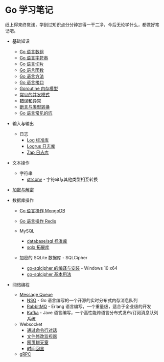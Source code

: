 # Go 学习笔记

纸上得来终觉浅，学到过知识点分分钟忘得一干二净，今后无论学什么，都做好笔记吧。

- 基础知识
    - [Go 语言数组](base/array.md)
    - [Go 语言字符串](base/string.md)
    - [Go 语言切片](base/slice.md)
    - [Go 语言函数](base/func.md)
    - [Go 语言方法](base/method.md)
    - [Go 语言接口](base/interface.md)
    - [Goroutine 内存模型](base/goroutine.md)
    - [常见的并发模式](base/concurrent.md)
    - [错误和异常](base/error.md)
    - [断言与类型转换](base/assert.md)
    - [Go 语言常见的坑](base/note.md)

- 输入与输出
    - 日志
        - [Log 标准库](io/log/log.md)
        - [Logrus 日志库](io/log/logrus.md)
        - [Zap 日志库](io/log/zap.md)

- 文本操作
    - 字符串
        - [strconv](strings/strconv.md) - 字符串与其他类型相互转换

- [加密与解密](encrypt/README.md)

- 数据库操作
    - [Go 语言操作 MongoDB](database/mongo/mongo.md)
    - [Go 语言操作 Redis](database/redis/redis.md)

    - MySQL
        - [database/sql 标准库](database/mysql/sql.md)
        - [sqlx 拓展库](database/mysql/sqlx.md)

    - 加密的 SQLite 数据库 - SQLCipher
        - [go-sqlcipher 的编译与安装](database/sqlite3/sqlcipher/install.md) - Windows 10 x64
        - [go-sqlcipher 基本用法](database/sqlite3/sqlcipher/usage.md)

- 网络编程
    - [Message Queue](web/mq/README.md)
        - [NSQ](web/mq/nsq/README.md) - Go 语言编写的一个开源的实时分布式内存消息队列
        - [RabbitMQ](web/mq/rabbitmq/README.md) - Erlang 语言编写，一个重量级，适合于企业级的开发
        - [Kafka](web/mq/kafka/README.md) - Jave 语言编写，一个高性能跨语言分布式发布/订阅消息队列系统
    - Websocket
        - [通过命令行对话](web/websocket/c2s/README.md)
        - [文件修改监视器](web/websocket/watch/README.md)
        - [网页聊天室](web/websocket/chatroom/README.md)
        - [时间回显](web/websocket/echo/README.md)
    - [gRPC](web/grpc/README.md)
